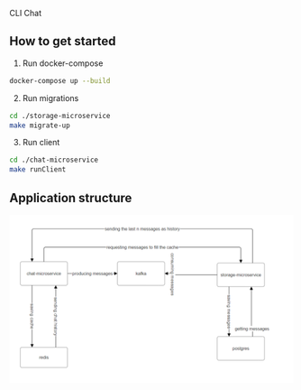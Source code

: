 CLI Chat

## How to get started
1. Run docker-compose
```bash
docker-compose up --build
```
2. Run migrations
```bash
cd ./storage-microservice
make migrate-up
```
3. Run client
```bash
cd ./chat-microservice
make runClient
```

## Application structure

![img.png](img.png)
